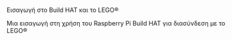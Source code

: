 Εισαγωγή στο Build HAT και το LEGO®

Μια εισαγωγή στη χρήση του Raspberry Pi Build HAT για διασύνδεση με το LEGO®

